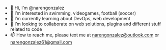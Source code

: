- 👋 Hi, I’m @narengonzalez
- 👀 I’m interested in swimming, videogames, football (soccer)
- 🌱 I’m currently learning about DevOps, web development 
- 💞️ I’m looking to collaborate on web solutions, plugins and different stuff related to code
- 📫 How to reach me, please text me at [narengonzalez@outlook.com](mailto:narengonzalez@outlook.com) or [narengonzalez61@gmail.com](mailto:narengonzalez61@gmail.com)

<!---
narengonzalez/narengonzalez is a ✨ special ✨ repository because its `README.md` (this file) appears on your GitHub profile.
You can click the Preview link to take a look at your changes.
--->
